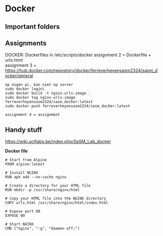 # Docker

## Important folders

## Assignments

DOCKER:
Dockerfiles in /etc/scripts/docker
assignment 2 = Dockerfile + urls.html  
 assignment 3 = https://hub.docker.com/repository/docker/ferreverheyensasm2324/sasm_docker/general

    op eigen pc, kan niet op server
    sudo docker login\
    sudo docker build -t nginx-urls-image .
    sudo docker tag nginx-urls-image ferreverheyensasm2324/sasm_docker:latest
    sudo docker push ferreverheyensasm2324/sasm_docker:latest

    assignment 4 = assignment

## Handy stuff

https://wiki.uclllabs.be/index.php/SaSM_Lab_docker

**Docker file**

    # Start from Alpine
    FROM alpine:latest

    # Install NGINX
    RUN apk add --no-cache nginx

    # Create a directory for your HTML file
    RUN mkdir -p /usr/share/nginx/html

    # Copy your HTML file into the NGINX directory
    COPY urls.html /usr/share/nginx/html/index.html

    # Expose port 80
    EXPOSE 80

    # Start NGINX
    CMD ["nginx", "-g", "daemon off;"]
